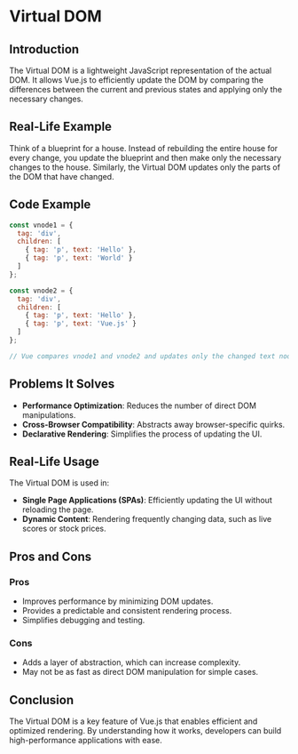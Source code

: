 # Virtual DOM

## Introduction
The Virtual DOM is a lightweight JavaScript representation of the actual DOM. It allows Vue.js to efficiently update the DOM by comparing the differences between the current and previous states and applying only the necessary changes.

## Real-Life Example
Think of a blueprint for a house. Instead of rebuilding the entire house for every change, you update the blueprint and then make only the necessary changes to the house. Similarly, the Virtual DOM updates only the parts of the DOM that have changed.

## Code Example
```javascript
const vnode1 = {
  tag: 'div',
  children: [
    { tag: 'p', text: 'Hello' },
    { tag: 'p', text: 'World' }
  ]
};

const vnode2 = {
  tag: 'div',
  children: [
    { tag: 'p', text: 'Hello' },
    { tag: 'p', text: 'Vue.js' }
  ]
};

// Vue compares vnode1 and vnode2 and updates only the changed text node.
```

## Problems It Solves
- **Performance Optimization**: Reduces the number of direct DOM manipulations.
- **Cross-Browser Compatibility**: Abstracts away browser-specific quirks.
- **Declarative Rendering**: Simplifies the process of updating the UI.

## Real-Life Usage
The Virtual DOM is used in:
- **Single Page Applications (SPAs)**: Efficiently updating the UI without reloading the page.
- **Dynamic Content**: Rendering frequently changing data, such as live scores or stock prices.

## Pros and Cons
### Pros
- Improves performance by minimizing DOM updates.
- Provides a predictable and consistent rendering process.
- Simplifies debugging and testing.

### Cons
- Adds a layer of abstraction, which can increase complexity.
- May not be as fast as direct DOM manipulation for simple cases.

## Conclusion
The Virtual DOM is a key feature of Vue.js that enables efficient and optimized rendering. By understanding how it works, developers can build high-performance applications with ease.
